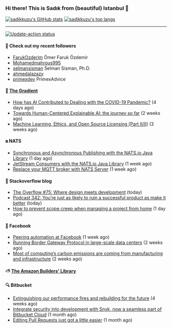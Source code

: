 ### Hi there! This is Sadık from (beautiful) Istanbul 👋

[![sadikkuzu's GitHub stats](https://github-readme-stats.vercel.app/api?username=sadikkuzu&show_icons=true&theme=dark&hide=stars&hide_title=true)](https://github.com/sadikkuzu)
[![sadikkuzu's top langs](https://github-readme-stats.vercel.app/api/top-langs/?username=sadikkuzu&langs_count=6&layout=compact&theme=dark&hide_title=true)](https://github.com/sadikkuzu)

---

[![Update-action status](https://github.com/sadikkuzu/sadikkuzu/actions/workflows/sadikkuzu.yml/badge.svg)](https://github.com/sadikkuzu/sadikkuzu/actions/workflows/sadikkuzu.yml)

#### 🔭 Check out my recent followers

- [FarukOzderim](https://github.com/FarukOzderim) Ömer Faruk Özdemir
- [Mohamedmahrous995](https://github.com/Mohamedmahrous995) 
- [selmansisman](https://github.com/selmansisman) Selman Sisman, Ph.D.
- [ahmedalazazy](https://github.com/ahmedalazazy) 
- [primexdev](https://github.com/primexdev) PrimexAdvice


#### 🔻 [The Gradient](https://thegradient.pub)

- [How has AI Contributed to Dealing with the COVID-19 Pandemic?](https://thegradient.pub/how-has-ai-contributed-to-dealing-with-the-covid-19-pandemic/) (4 days ago)
- [Towards Human-Centered Explainable AI: the journey so far](https://thegradient.pub/human-centered-explainable-ai/) (2 weeks ago)
- [Machine Learning, Ethics, and Open Source Licensing (Part II/II)](https://thegradient.pub/machine-learning-ethics-and-open-source-licensing-2/) (3 weeks ago)


#### 🔛 NATS

- [Synchronous and Asynchronous Publishing with the NATS.io Java Library](https://nats.io/blog/sync-async-publish-java-client/) (1 day ago)
- [JetStream Consumers with the NATS.io Java Library](https://nats.io/blog/jetstream-java-client-03-consume/) (1 week ago)
- [Replace your MQTT broker with NATS Server](https://nats.io/blog/replace-your-mqtt-broker-with-nats/) (1 week ago)


#### 📰 Stackoverflow blog

- [The Overflow #75: Where design meets development](https://stackoverflow.blog/2021/05/28/the-overflow-75-where-design-meets-development/) (today)
- [Podcast 342: You’re just as likely to ruin a successful product as make it better](https://stackoverflow.blog/2021/05/28/podcast-342-youre-just-as-likely-to-ruin-a-successful-product-as-make-it-better/) (today)
- [How to prevent scope creep when managing a project from home](https://stackoverflow.blog/2021/05/27/how-to-prevent-scope-creep-when-managing-a-project-from-home/) (1 day ago)


#### 📢 Facebook

- [Peering automation at Facebook](https://engineering.fb.com/2021/05/20/networking-traffic/peering-automation/) (1 week ago)
- [Running Border Gateway Protocol in large-scale data centers](https://engineering.fb.com/2021/05/13/data-center-engineering/bgp/) (2 weeks ago)
- [Most of computing’s carbon emissions are coming from manufacturing and infrastructure](https://tech.fb.com/sustainable-computing/) (2 weeks ago)


#### ⛅ [The Amazon Builders' Library](https://aws.amazon.com/builders-library/)


#### 🔍 Bitbucket

- [Extinguishing our performance fires and rebuilding for the future](https://bitbucket.org/blog/extinguishing-our-performance-fires-and-rebuilding-for-the-future) (4 weeks ago)
- [Integrate security into development with Snyk, now a seamless part of Bitbucket Cloud](https://bitbucket.org/blog/security-code-scanning) (1 month ago)
- [Editing Pull Requests just got a little easier](https://bitbucket.org/blog/editing-pull-requests-just-got-a-little-easier) (1 month ago)


